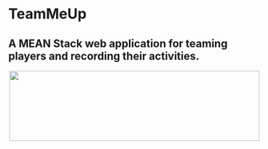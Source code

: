 # TeamMeUp
## A MEAN Stack web application for teaming players and recording their activities.

<p align="center">
  <img width="500" height="140" src="https://imgur.com/mZdgLtN.png">
</p>

